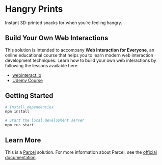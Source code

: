# Hangry Prints

Instant 3D-printed snacks for when you’re feeling hangry.

## Build Your Own Web Interactions

This solution is intended to accompany **Web Interaction for Everyone**, an online educational course that helps you to learn modern web interaction development techniques. Learn how to build your own web interactions by following the lessons available here:

- [webinteract.io](https://webinteract.io/)
- [Udemy Course](https://www.udemy.com/course/2901860/)

## Getting Started

```bash
# Install dependencies
npm install

# Start the local development server
npm run start
```

## Learn More

This is a [Parcel](https://parceljs.org/) solution. For more information about Parcel, see the [official documentation](https://parceljs.org/).
